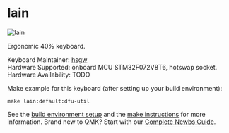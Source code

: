# lain

![lain]()

Ergonomic 40% keyboard.

Keyboard Maintainer: [hsgw](https://github.com/hsgw)  
Hardware Supported: onboard MCU STM32F072V8T6, hotswap socket.  
Hardware Availability: TODO

Make example for this keyboard (after setting up your build environment):

    make lain:default:dfu-util

See the [build environment setup](https://docs.qmk.fm/#/getting_started_build_tools) and the [make instructions](https://docs.qmk.fm/#/getting_started_make_guide) for more information. Brand new to QMK? Start with our [Complete Newbs Guide](https://docs.qmk.fm/#/newbs).
